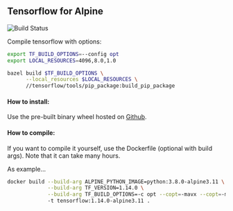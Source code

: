 ## Tensorflow for Alpine

![Build Status](https://github.com/AfsmNGhr/alpine-tensorflow/workflows/Build%20wheel%20for%20alpine/badge.svg)

Compile tensorflow with options:

```sh
export TF_BUILD_OPTIONS=--config opt
export LOCAL_RESOURCES=4096,8.0,1.0

bazel build $TF_BUILD_OPTIONS \
      --local_resources $LOCAL_RESOURCES \
      //tensorflow/tools/pip_package:build_pip_package
```

#### How to install:

Use the pre-built binary wheel hosted on [Github](https://github.com/AfsmNGhr/alpine-tensorflow/releases).

#### How to compile:

If you want to compile it yourself, use the Dockerfile (optional with build args). Note that it can take many hours.

As example...

```sh
docker build --build-arg ALPINE_PYTHON_IMAGE=python:3.8.0-alpine3.11 \
             --build-arg TF_VERSION=1.14.0 \
             --build-arg TF_BUILD_OPTIONS=-c opt --copt=-mavx --copt=-mavx2 --copt=-mfma --copt=-mfpmath=both --copt=-msse4.2
             -t tensorflow:1.14.0-alpine3.11 .
```
